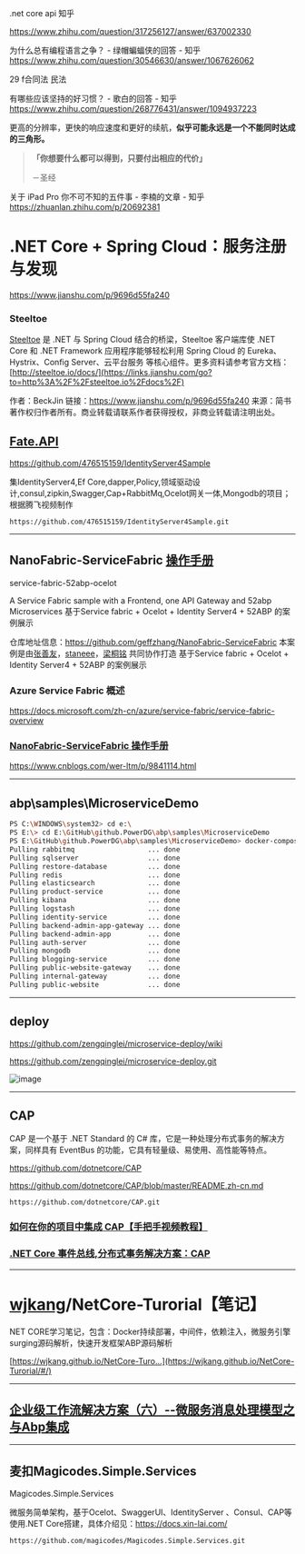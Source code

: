 .net core api 知乎

 https://www.zhihu.com/question/317256127/answer/637002330

为什么总有编程语言之争？ - 绿帽蝙蝠侠的回答 - 知乎 https://www.zhihu.com/question/30546630/answer/1067626062



29   f合同法 民法

有哪些应该坚持的好习惯？ - 歌白的回答 - 知乎 https://www.zhihu.com/question/268776431/answer/1094937223





更高的分辨率，更快的响应速度和更好的续航，**似乎可能永远是一个不能同时达成的三角形。**

> **「你想要什么都可以得到，只要付出相应的代价」**
>
> －圣经



关于 iPad Pro 你不可不知的五件事 - 李楠的文章 - 知乎 https://zhuanlan.zhihu.com/p/20692381



# .NET Core + Spring Cloud：服务注册与发现

https://www.jianshu.com/p/9696d55fa240

### Steeltoe

[Steeltoe](https://links.jianshu.com/go?to=http%3A%2F%2Fsteeltoe.io%2F) 是 .NET 与 Spring Cloud 结合的桥梁，Steeltoe 客户端库使 .NET Core 和 .NET Framework 应用程序能够轻松利用 Spring Cloud 的 Eureka、Hystrix、Config Server、云平台服务 等核心组件。更多资料请参考官方文档：[http://steeltoe.io/docs/](https://links.jianshu.com/go?to=http%3A%2F%2Fsteeltoe.io%2Fdocs%2F)



作者：BeckJin
链接：https://www.jianshu.com/p/9696d55fa240
来源：简书
著作权归作者所有。商业转载请联系作者获得授权，非商业转载请注明出处。



##	[Fate.API](https://github.com/476515159/IdentityServer4Sample/tree/master/Fate.API)

https://github.com/476515159/IdentityServer4Sample

集IdentityServer4,Ef Core,dapper,Policy,领域驱动设计,consul,zipkin,Swagger,Cap+RabbitMq,Ocelot网关一体,Mongodb的项目；
根据腾飞视频制作

```
https://github.com/476515159/IdentityServer4Sample.git
```









---



##  NanoFabric-ServiceFabric [操作手册](https://github.com/geffzhang/NanoFabric-ServiceFabric)

service-fabric-52abp-ocelot

A Service Fabric sample with a Frontend, one API Gateway and 52abp Microservices 基于Service fabric + Ocelot + Identity Server4 + 52ABP 的案例展示

仓库地址信息：<https://github.com/geffzhang/NanoFabric-ServiceFabric> 本案例是由[张善友](https://github.com/geffzhang)，[staneee](https://github.com/staneee)，[梁桐铭](https://github.com/ltm0203) 共同协作打造 基于Service fabric + Ocelot + Identity Server4 + 52ABP 的案例展示





###	 Azure Service Fabric 概述

https://docs.microsoft.com/zh-cn/azure/service-fabric/service-fabric-overview

###	[NanoFabric-ServiceFabric 操作手册](https://www.cnblogs.com/wer-ltm/p/9841114.html)

https://www.cnblogs.com/wer-ltm/p/9841114.html

---





##	abp\samples\MicroserviceDemo



```bash
PS C:\WINDOWS\system32> cd e:\
PS E:\> cd E:\GitHub\github.PowerDG\abp\samples\MicroserviceDemo
PS E:\GitHub\github.PowerDG\abp\samples\MicroserviceDemo> docker-compose -f docker-compose.yml -f docker-compose.migrations.yml pull
Pulling rabbitmq                  ... done
Pulling sqlserver                 ... done
Pulling restore-database          ... done
Pulling redis                     ... done
Pulling elasticsearch             ... done
Pulling product-service           ... done
Pulling kibana                    ... done
Pulling logstash                  ... done
Pulling identity-service          ... done
Pulling backend-admin-app-gateway ... done
Pulling backend-admin-app         ... done
Pulling auth-server               ... done
Pulling mongodb                   ... done
Pulling blogging-service          ... done
Pulling public-website-gateway    ... done
Pulling internal-gateway          ... done
Pulling public-website            ... done

```





---



## **deploy**

https://github.com/zengqinglei/microservice-deploy/wiki

https://github.com/zengqinglei/microservice-deploy.git



![image](https://user-images.githubusercontent.com/7374317/50536228-114c0600-0b8d-11e9-82ba-4439e0688ad4.png)



---



##	CAP

CAP 是一个基于 .NET Standard 的 C# 库，它是一种处理分布式事务的解决方案，同样具有 EventBus 的功能，它具有轻量级、易使用、高性能等特点。

https://github.com/dotnetcore/CAP



https://github.com/dotnetcore/CAP/blob/master/README.zh-cn.md

````
https://github.com/dotnetcore/CAP.git
````





###	 [如何在你的项目中集成 CAP【手把手视频教程】](https://www.cnblogs.com/savorboard/p/cap-video-1.html)



###	[.NET Core 事件总线,分布式事务解决方案：CAP](https://www.cnblogs.com/savorboard/p/cap.html)

---



# [wjkang](https://github.com/wjkang)/**NetCore-Turorial【笔记】**



NET CORE学习笔记，包含：Docker持续部署，中间件，依赖注入，微服务引擎surging源码解析，快速开发框架ABP源码解析

[https://wjkang.github.io/NetCore-Turo…](https://wjkang.github.io/NetCore-Turorial/#/)





---



## [企业级工作流解决方案（六）--微服务消息处理模型之与Abp集成](https://www.cnblogs.com/spritekuang/p/10805737.html)







---

##	麦扣**Magicodes.Simple.Services**

Magicodes.Simple.Services

微服务简单架构，基于Ocelot、SwaggerUI、IdentityServer 、Consul、CAP等使用.NET Core搭建，具体介绍见：<https://docs.xin-lai.com/>

```
https://github.com/magicodes/Magicodes.Simple.Services.git
```









 